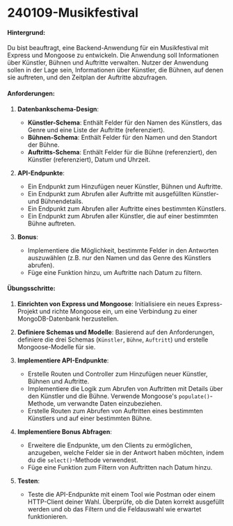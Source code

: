 # 240109-Musikfestival

#### Hintergrund:
Du bist beauftragt, eine Backend-Anwendung für ein Musikfestival mit Express und Mongoose zu entwickeln. Die Anwendung soll Informationen über Künstler, Bühnen und Auftritte verwalten. Nutzer der Anwendung sollen in der Lage sein, Informationen über Künstler, die Bühnen, auf denen sie auftreten, und den Zeitplan der Auftritte abzufragen.

#### Anforderungen:
1. **Datenbankschema-Design**:
   - **Künstler-Schema**: Enthält Felder für den Namen des Künstlers, das Genre und eine Liste der Auftritte (referenziert).
   - **Bühnen-Schema**: Enthält Felder für den Namen und den Standort der Bühne.
   - **Auftritts-Schema**: Enthält Felder für die Bühne (referenziert), den Künstler (referenziert), Datum und Uhrzeit.

2. **API-Endpunkte**:
   - Ein Endpunkt zum Hinzufügen neuer Künstler, Bühnen und Auftritte.
   - Ein Endpunkt zum Abrufen aller Auftritte mit ausgefüllten Künstler- und Bühnendetails.
   - Ein Endpunkt zum Abrufen aller Auftritte eines bestimmten Künstlers.
   - Ein Endpunkt zum Abrufen aller Künstler, die auf einer bestimmten Bühne auftreten.

3. **Bonus**:
   - Implementiere die Möglichkeit, bestimmte Felder in den Antworten auszuwählen (z.B. nur den Namen und das Genre des Künstlers abrufen).
   - Füge eine Funktion hinzu, um Auftritte nach Datum zu filtern.

#### Übungsschritte:

1. **Einrichten von Express und Mongoose**: Initialisiere ein neues Express-Projekt und richte Mongoose ein, um eine Verbindung zu einer MongoDB-Datenbank herzustellen.

2. **Definiere Schemas und Modelle**: Basierend auf den Anforderungen, definiere die drei Schemas (`Künstler`, `Bühne`, `Auftritt`) und erstelle Mongoose-Modelle für sie.

3. **Implementiere API-Endpunkte**:
   - Erstelle Routen und Controller zum Hinzufügen neuer Künstler, Bühnen und Auftritte.
   - Implementiere die Logik zum Abrufen von Auftritten mit Details über den Künstler und die Bühne. Verwende Mongoose's `populate()`-Methode, um verwandte Daten einzubeziehen.
   - Erstelle Routen zum Abrufen von Auftritten eines bestimmten Künstlers und auf einer bestimmten Bühne.

4. **Implementiere Bonus Abfragen**:
   - Erweitere die Endpunkte, um den Clients zu ermöglichen, anzugeben, welche Felder sie in der Antwort haben möchten, indem du die `select()`-Methode verwendest.
   - Füge eine Funktion zum Filtern von Auftritten nach Datum hinzu.

5. **Testen**:
   - Teste die API-Endpunkte mit einem Tool wie Postman oder einem HTTP-Client deiner Wahl. Überprüfe, ob die Daten korrekt ausgefüllt werden und ob das Filtern und die Feldauswahl wie erwartet funktionieren.
